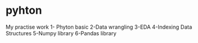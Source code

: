 # pyhton
My practise work
1- Phyton basic
2-Data wrangling
3-EDA
4-Indexing Data Structures
5-Numpy library 
6-Pandas library
